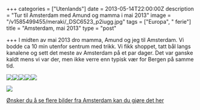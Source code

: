 +++
categories = ["Utenlands"]
date = 2013-05-14T22:00:00Z
description = "Tur til Amsterdam med Amund og mamma i mai 2013"
image = "/v1585499455/meraki/_DSC6523_p2iugg.jpg"
tags = ["Europa", " ferie"]
title = "Amsterdam, mai 2013"
type = "post"

+++
I midten av mai 2013 dro mamma, Amund og jeg til Amsterdam. Vi bodde ca 10 min utenfor sentrum med trikk. Vi fikk shoppet, tatt bål langs kanalene og sett det meste av Amsterdam på et par dager. Det var ganske kaldt mens vi var der, men ikke verre enn typisk vær for Bergen på samme tid.

![](https://res.cloudinary.com/meraki-images/image/upload/v1585502524/meraki/amsterdamiMai-2_msp6zf.jpg)![](https://res.cloudinary.com/meraki-images/image/upload/v1585502577/meraki/amsterdamiMai-13_asfiao.jpg)![](https://res.cloudinary.com/meraki-images/image/upload/v1585502629/meraki/amsterdamiMai-32_tvcaep.jpg)![](https://res.cloudinary.com/meraki-images/image/upload/v1585502622/meraki/amsterdamiMai-28_gsppga.jpg)![](https://res.cloudinary.com/meraki-images/image/upload/v1585502616/meraki/amsterdamiMai-25_vgm6sr.jpg)

![](https://res.cloudinary.com/meraki-images/image/upload/v1585498385/meraki/amsterdamiMai-30_ekbu1k.jpg)

[Ønsker du å se flere bilder fra Amsterdam kan du gjøre det her](https://www.flickr.com/photos/136910559@N03/albums/72157682193028631)